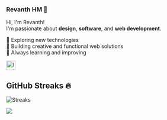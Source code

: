 ### Revanth HM 👋  

Hi, I'm Revanth!  
I'm passionate about  **design**, **software**, and **web development**.  

🔹 Exploring new technologies  
🔹 Building creative and functional web solutions  
🔹 Always learning and improving  

<a href="https://www.instagram.com/revanth_hm_gowda?igsh=OHhyem5id25senQ4">
  <img src="https://img.shields.io/badge/-000000?style=for-the-badge&logo=instagram&logoColor=E4405F&label=" alt="Instagram" height="25">
</a>

## GitHub Streaks 🔥
![Streaks](https://nirzak-streak-stats.vercel.app/?user=Rev0nix&theme=jolly&date_format=j%20M%5B%20Y%5D)


[![](https://visitcountpro.netlify.app/api?id=Rev0nix&pretty=true)](https://visitcount.itsvg.in)
